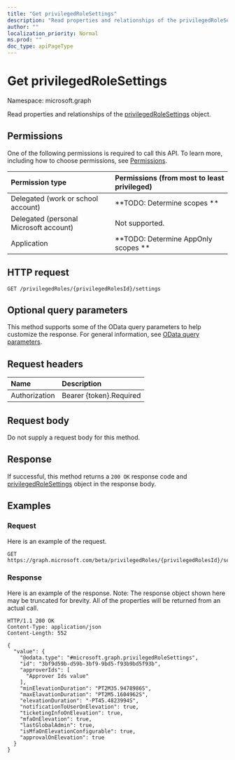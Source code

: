 ```yaml
---
title: "Get privilegedRoleSettings"
description: "Read properties and relationships of the privilegedRoleSettings object."
author: ""
localization_priority: Normal
ms.prod: ""
doc_type: apiPageType
---
```


# Get privilegedRoleSettings

Namespace: microsoft.graph

Read properties and relationships of the [privilegedRoleSettings](../resources/privilegedrolesettings.md) object.

## Permissions
One of the following permissions is required to call this API. To learn more, including how to choose permissions, see [Permissions](/concepts/permissions-reference.md).

|Permission type|Permissions (from most to least privileged)|
|:---|:---|
|Delegated (work or school account)|**TODO: Determine scopes **|
|Delegated (personal Microsoft account)|Not supported.|
|Application|**TODO: Determine AppOnly scopes **|

## HTTP request
<!-- {
  "blockType": "ignored"
}
-->
``` http
GET /privilegedRoles/{privilegedRolesId}/settings
```

## Optional query parameters
This method supports some of the OData query parameters to help customize the response. For general information, see [OData query parameters](/graph/query-parameters).

## Request headers
|Name|Description|
|:---|:---|
|Authorization|Bearer {token}.Required|

## Request body
Do not supply a request body for this method.

## Response
If successful, this method returns a `200 OK` response code and [privilegedRoleSettings](../resources/privilegedrolesettings.md) object in the response body.

## Examples

### Request
Here is an example of the request.
<!-- {
  "blockType": "request",
  "name": "get_privilegedrolesettings"
}
-->
``` http
GET https://graph.microsoft.com/beta/privilegedRoles/{privilegedRolesId}/settings
```

### Response
Here is an example of the response. Note: The response object shown here may be truncated for brevity. All of the properties will be returned from an actual call.
<!-- {
  "blockType": "response",
  "truncated": true,
  "@odata.type": "microsoft.graph.privilegedRoleSettings"
}
-->
``` http
HTTP/1.1 200 OK
Content-Type: application/json
Content-Length: 552

{
  "value": {
    "@odata.type": "#microsoft.graph.privilegedRoleSettings",
    "id": "3bf9d59b-d59b-3bf9-9bd5-f93b9bd5f93b",
    "approverIds": [
      "Approver Ids value"
    ],
    "minElevationDuration": "PT2M35.9478986S",
    "maxElavationDuration": "PT2M5.1604962S",
    "elevationDuration": "-PT45.4823994S",
    "notificationToUserOnElevation": true,
    "ticketingInfoOnElevation": true,
    "mfaOnElevation": true,
    "lastGlobalAdmin": true,
    "isMfaOnElevationConfigurable": true,
    "approvalOnElevation": true
  }
}
```

